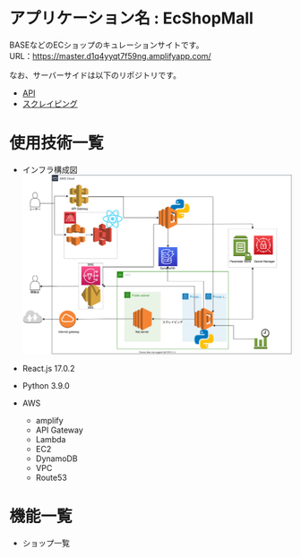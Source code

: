# アプリケーション名 : EcShopMall

BASEなどのECショップのキュレーションサイトです。  
URL：https://master.d1q4yyqt7f59ng.amplifyapp.com/

なお、サーバーサイドは以下のリポジトリです。  
- [API](https://github.com/adwyaatd/ecshopmall_api)
- [スクレイピング](https://github.com/adwyaatd/ecshopmall_scraping)

# 使用技術一覧
- インフラ構成図
![インフラ構成図](./infra_architecture.drawio.svg)
- React.js 17.0.2
- Python 3.9.0

- AWS
  - amplify
  - API Gateway
  - Lambda
  - EC2
  - DynamoDB
  - VPC
  - Route53
# 機能一覧
- ショップ一覧